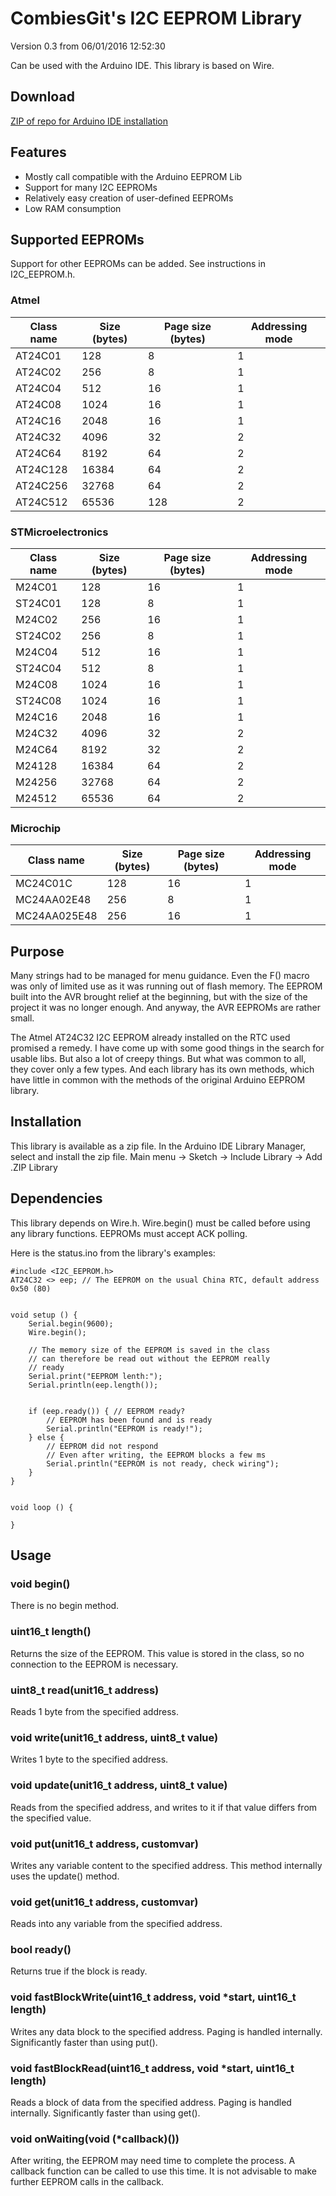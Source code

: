 # CombiesGit's I2C EEPROM Library

Version 0.3 from 06/01/2016 12:52:30

Can be used with the Arduino IDE. This library is based on Wire.


## Download

[ZIP of repo for Arduino IDE installation](https://github.com/Prehistoricman/I2C_EEPROM/archive/master.zip")



## Features

  * Mostly call compatible with the Arduino EEPROM Lib
  * Support for many I2C EEPROMs
  * Relatively easy creation of user-defined EEPROMs
  * Low RAM consumption


## Supported EEPROMs
Support for other EEPROMs can be added. See instructions in I2C_EEPROM.h.

### Atmel

Class name | Size (bytes) | Page size (bytes) | Addressing mode
------------ | ------------- | ------------ | -------------
AT24C01 | 128 | 8 | 1
AT24C02 | 256 | 8 | 1
AT24C04 | 512 | 16 | 1
AT24C08 | 1024 | 16 | 1
AT24C16 | 2048 | 16 | 1
AT24C32 | 4096 | 32 | 2
AT24C64 | 8192 | 64 | 2
AT24C128 | 16384 | 64 | 2
AT24C256 | 32768 | 64 | 2
AT24C512 | 65536 | 128 | 2


### STMicroelectronics

Class name | Size (bytes) | Page size (bytes) | Addressing mode
------------ | ------------- | ------------ | -------------
M24C01 | 128 | 16 | 1
ST24C01 | 128 | 8 | 1
M24C02 | 256 | 16 | 1
ST24C02 | 256 | 8 | 1
M24C04 | 512 | 16 | 1
ST24C04 | 512 | 8 | 1
M24C08 | 1024 | 16 | 1
ST24C08 | 1024 | 16 | 1
M24C16 | 2048 | 16 | 1
M24C32 | 4096 | 32 | 2
M24C64 | 8192 | 32 | 2
M24128 | 16384 | 64 | 2
M24256 | 32768 | 64 | 2
M24512 | 65536 | 64 | 2


### Microchip

Class name | Size (bytes) | Page size (bytes) | Addressing mode
------------ | ------------- | ------------ | -------------
MC24C01C | 128 | 16 | 1
MC24AA02E48 | 256 | 8 | 1
MC24AA025E48 | 256 | 16 | 1


## Purpose

Many strings had to be managed for menu guidance. Even the F() macro was only of limited use as it was running out of flash memory. The EEPROM built into the AVR brought relief at the beginning, but with the size of the project it was no longer enough. And anyway, the AVR EEPROMs are rather small.

The Atmel AT24C32 I2C EEPROM already installed on the RTC used promised a remedy. I have come up with some good things in the search for usable libs. But also a lot of creepy things. But what was common to all, they cover only a few types. And each library has its own methods, which have little in common with the methods of the original Arduino EEPROM library.

## Installation

This library is available as a zip file. In the Arduino IDE Library Manager, select and install the zip file.
Main menu -> Sketch -> Include Library -> Add .ZIP Library

## Dependencies

This library depends on Wire.h. Wire.begin() must be called before using any library functions. EEPROMs must accept ACK polling.

Here is the status.ino from the library's examples:
```#include <Wire.h>
#include <I2C_EEPROM.h>
AT24C32 <> eep; // The EEPROM on the usual China RTC, default address 0x50 (80) 


void setup () {
    Serial.begin(9600);
    Wire.begin();
    
    // The memory size of the EEPROM is saved in the class
    // can therefore be read out without the EEPROM really
    // ready
    Serial.print("EEPROM lenth:");
    Serial.println(eep.length());
    
    
    if (eep.ready()) { // EEPROM ready?
        // EEPROM has been found and is ready
        Serial.println("EEPROM is ready!");
    } else {
        // EEPROM did not respond
        // Even after writing, the EEPROM blocks a few ms
        Serial.println("EEPROM is not ready, check wiring");
    }
}


void loop () {
    
}
```

## Usage

### void begin()
There is no begin method.

### uint16_t length()
Returns the size of the EEPROM. This value is stored in the class, so no connection to the EEPROM is necessary.

### uint8_t read(unit16_t address)
Reads 1 byte from the specified address.

### void write(unit16_t address, uint8_t value)
Writes 1 byte to the specified address.

### void update(unit16_t address, uint8_t value)
Reads from the specified address, and writes to it if that value differs from the specified value.

### void put(unit16_t address,  customvar)
Writes any variable content to the specified address. This method internally uses the update() method.

### void get(unit16_t address,  customvar)
Reads into any variable from the specified address.

### bool ready()
Returns true if the block is ready.

### void fastBlockWrite(uint16_t address, void \*start, uint16_t length)
Writes any data block to the specified address. Paging is handled internally. Significantly faster than using put().

### void fastBlockRead(uint16_t address, void \*start, uint16_t length)
Reads a block of data from the specified address. Paging is handled internally. Significantly faster than using get().

### void onWaiting(void (\*callback)())
After writing, the EEPROM may need time to complete the process. A callback function can be called to use this time. It is not advisable to make further EEPROM calls in the callback.
